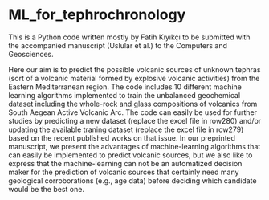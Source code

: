 # ML_for_tephrochronology
This is a Python code written mostly by Fatih Kıyıkçı to be submitted with the accompanied manuscript (Uslular et al.) to the Computers and Geosciences.

Here our aim is to predict the possible volcanic sources of unknown tephras (sort of a volcanic material formed by explosive volcanic activities) from the Eastern Mediterranean region. The code includes 10 different machine learning algorithms implemented to train the unbalanced geochemical dataset including the whole-rock and glass compositions of volcanics from South Aegean Active Volcanic Arc. The code can easily be used for further studies by predicting a new dataset (replace the excel file in row280) and/or updating the available traning dataset (replace the excel file in row279) based on the recent published works on that issue. In our preprinted manuscript, we present the advantages of machine-learning algorithms that can easily be implemented to predict volcanic sources, but we also like to express that the machine-learning can not be an automatized decision maker for the prediction of volcanic sources that certainly need many geological corroborations (e.g., age data) before deciding which candidate would be the best one.  
